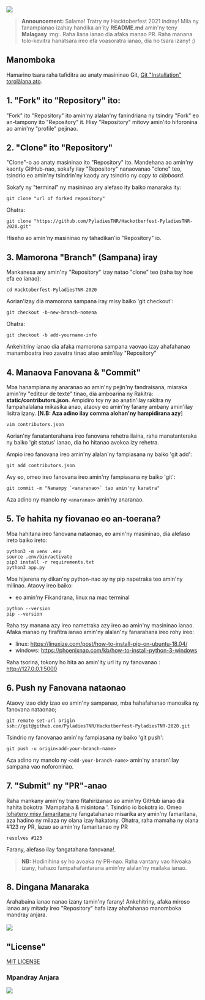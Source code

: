 <img height=auto width=auto src="https://user-images.githubusercontent.com/57705801/135631172-2cc14ad0-c97c-4a98-8d0d-42d26d7b2eb6.png">

> **Announcement:** Salama! Tratry ny Hacktoberfest 2021 indray! Mila ny fanampianao izahay handika an'ity **README.md** amin'ny teny **Malagasy** :mg:. Raha liana ianao dia afaka manao PR. Raha manana tolo-kevitra hanatsara ireo efa voasoratra ianao, dia ho tsara izany! :) 

## Manomboka
Hamarino tsara raha tafiditra ao anaty masininao Git, [Git "Installation" torolàlana ato](https://help.github.com/articles/set-up-git/).


## 1. "Fork" ito "Repository" ito:
"Fork" ito "Repository" ito amin'ny alalan'ny fanindriana ny tsindry "Fork" eo an-tampony ito "Repository" it.
Hisy "Repository" mitovy amin'ito hiforonina ao amin'ny "profile" pejinao.

## 2. "Clone" ito "Repository"
"Clone"-o ao anaty masininao ito "Repository" ito. Mandehana ao amin'ny kaonty GitHub-nao, sokafy ilay "Repository" nanaovanao "clone" teo, tsindrio eo amin'ny tsindrin'ny kaody ary tsindrio ny _copy to clipboard_.

Sokafy ny "terminal" ny masininao ary alefaso ity baiko manaraka ity:

```
git clone "url of forked repository"
```

Ohatra:

```
git clone "https://github.com/PyladiesTNR/Hackotberfest-PyladiesTNR-2020.git"
```
Hiseho ao amin'ny masininao ny tahadikan'io "Repository" io.

## 3. Mamorona "Branch" (Sampana) iray
Mankanesa any amin'ny "Repository" izay natao "clone" teo (raha tsy hoe efa eo ianao):
```
cd Hacktoberfest-PyladiesTNR-2020
```

Aorian'izay dia mamorona sampana iray misy baiko 'git checkout':

```
git checkout -b-new-branch-nomena
```

Ohatra:
```
git checkout -b add-yourname-info
```

Ankehitriny ianao dia afaka mamorona sampana vaovao izay ahafahanao manamboatra ireo zavatra tinao atao amin'ilay "Repository"

## 4. Manaova Fanovana & "Commit"
Mba hanampiana ny anaranao ao amin'ny pejin'ny fandraisana, miaraka amin'ny "editeur de texte" tinao, dia amboarina ny
Rakitra: <strong>static/contributors.json</strong>. Ampidiro toy ny ao anatin'ilay rakitra ny fampahalalana mikasika anao, ataovy eo amin'ny farany ambany amin'ilay lisitra izany.  <strong>[N.B: Aza adino ilay comma alohan'ny hampidirana azy</strong>] 


```
vim contributors.json
````
Aorian'ny fanatanterahana ireo fanovana rehetra ilaina, raha manatanteraka ny baiko 'git status' ianao, dia ho hitanao avokoa izy rehetra.

Ampio ireo fanovana ireo amin'ny alalan'ny fampiasana ny baiko 'git add':

```
git add contributors.json
```
Avy eo, omeo ireo fanovana ireo amin'ny fampiasana ny baiko 'git':

```
git commit -m "Nanampy `<anaranao>` tao amin'ny karatra"
```

Aza adino ny manolo ny `<anaranao>` amin'ny anaranao.

## 5. Te hahita ny fiovanao eo an-toerana?

Mba hahitana ireo fanovana nataonao, eo amin'ny masininao, dia alefaso ireto baiko ireto:
```
python3 -m venv .env
source .env/bin/activate
pip3 install -r requirements.txt
python3 app.py
```
Mba hijerena ny dikan'ny python-nao sy ny pip napetraka teo amin'ny milinao. Ataovy ireo
baiko:
- eo amin'ny Fikandrana, linux na mac terminal
```
python --version
pip --version
```
Raha tsy manana azy ireo nametraka azy ireo ao amin'ny masininao ianao. Afaka manao ny firafitra ianao amin'ny alalan'ny fanarahana ireo rohy ireo:
- linux: https://linuxize.com/post/how-to-install-pip-on-ubuntu-18.04/
- windows: https://phoenixnap.com/kb/how-to-install-python-3-windows

Raha tsorina, tokony ho hita ao amin'ity url ity ny fanovanao : http://127.0.0.1:5000 

## 6. Push ny Fanovana nataonao
Ataovy izao didy izao eo amin'ny sampanao, mba hahafahanao manosika ny fanovana nataonao;
```
git remote set-url origin ssh://git@github.com/PyladiesTNR/Hackotberfest-PyladiesTNR-2020.git
```
Tsindrio ny fanovanao amin'ny fampiasana ny baiko 'git push':

```
git push -u origin<add-your-branch-name>
```

Aza adino ny manolo ny `<add-your-branch-name>` amin'ny anaran'ilay sampana vao noforoninao.

## 7. "Submit" ny "PR"-anao 
Raha mankany amin'ny trano fitahirizanao ao amin'ny GitHub ianao dia hahita bokotra `Mampitaha & misintona '. Tsindrio io bokotra io.
Omeo <a href=""> lohateny misy famaritana </a> ny fangatahanao misarika ary amin'ny famaritana, aza hadino ny milaza ny olana izay hakatony.
Ohatra, raha mamaha ny olana #123 ny PR, lazao ao amin'ny famaritanao ny PR 
```
resolves #123
```
Farany, alefaso ilay fangatahana fanovana!.
> **NB:** Hodinihina sy ho avoaka ny PR-nao. Raha vantany vao hivoaka izany, hahazo fampahafantarana amin'ny alalan'ny mailaka ianao.

## 8. Dingana Manaraka
Arahabaina ianao nanao izany tamin'ny farany! Ankehitriny, afaka miroso ianao ary mitady ireo "Repository" hafa izay ahafahanao manomboka mandray anjara.
<br><br>
<img align='center' height=auto width=auto src="https://media.giphy.com/media/3otPoS81loriI9sO8o/giphy.gif">

##  "License"
[MIT LICENSE](https://github.com/PyladiesTNR/Hackotberfest-PyladiesTNR-2020/blob/main/LICENSE)

### Mpandray Anjara
<a href="https://github.com/PyladiesTNR/Hackotberfest-PyladiesTNR-2021/graphs/contributors">
  <img src="https://contrib.rocks/image?repo=PyladiesTNR/Hackotberfest-PyladiesTNR-2021" />
</a>
